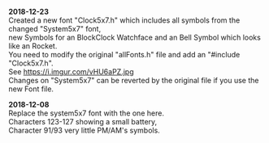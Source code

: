 **2018-12-23**  
Created a new font "Clock5x7.h" which includes all symbols from the changed "System5x7" font,  
new Symbols for an BlockClock Watchface and an Bell Symbol which looks like an Rocket.  
You need to modify the original "allFonts.h" file and add an "#include "Clock5x7.h".  
See https://i.imgur.com/vHU6aPZ.jpg  
Changes on "System5x7" can be reverted by the original file if you use the new Font file.

**2018-12-08**  
Replace the system5x7 font with the one here.  
Characters 123-127 showing a small battery,  
Character 91/93 very little PM/AM's symbols.
